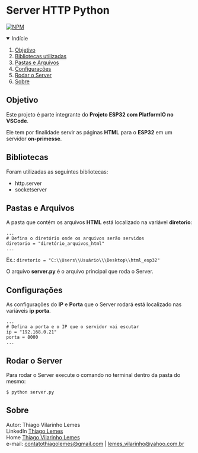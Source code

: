 # Server HTTP Python



[![NPM](https://img.shields.io/github/license/tvlemes/server-http-python)](https://github.com/tvlemes/server-http-python/blob/main/LICENSE)

<!-- TABLE OF CONTENTS --> 
<details open="open">
  <summary>Indície</summary>
  <ol>
    <li>
      <a href="#objetivo">Objetivo</a>
    </li>
    <li>
      <a href="#bibliotecas">Bibliotecas utilizadas</a>
    </li>
    <li>
      <a href="#pastas-e-arquivos">Pastas e Arquivos</a>
    </li>
    <li>
      <a href="#configurações">Configurações</a>
    </li>
    <li>
      <a href="#rodar-o-server">Rodar o Server</a>
    </li>
    <li>
      <a href="#sobre">Sobre</a>
    </li>
  </ol>
</details>

## Objetivo
Este projeto é parte integrante do <b>Projeto ESP32 com PlatformIO no VSCode</b>.

Ele tem por finalidade servir as páginas <b>HTML</b> para o <b>ESP32</b> em um servidor <b>on-primesse</b>.

<!-- bibliotecas -->
## Bibliotecas
Foram utilizadas as seguintes bibliotecas:
* http.server
* socketserver

<!-- arquivos-e-pastas -->
## Pastas e Arquivos
A pasta que contém os arquivos <b>HTML</b> está localizado na variável <b>diretorio</b>:

```
...
# Defina o diretório onde os arquivos serão servidos
diretorio = "diretório_arquivos_html"  
...
```
Ex.: ```diretorio = "C:\\Users\\Usuário\\\Desktop\\html_esp32"```

O arquivo <b>server.py</b> é o arquivo principal que roda o Server.

<!-- configurações -->
## Configurações
As configurações do <b>IP</b> e <b>Porta</b> que o Server rodará está localizado nas variáveis <b>ip</b> <b>porta</b>.

```
...
# Defina a porta e o IP que o servidor vai escutar
ip = "192.168.0.21"
porta = 8000
...
```

<!-- rodar-o-server -->
## Rodar o Server
Para rodar o Server execute o comando no terminal dentro da pasta do mesmo:
```
$ python server.py
```

<!-- sobre -->
## Sobre

Autor: Thiago Vilarinho Lemes <br>
LinkedIn <a href="https://www.linkedin.com/in/thiago-v-lemes-b1232727">Thiago Lemes</a><br>
Home <a href="http://thiagolemes.free.nf">Thiago Vilarinho Lemes</a><br>
e-mail: contatothiagolemes@gmail.com | lemes_vilarinho@yahoo.com.br
